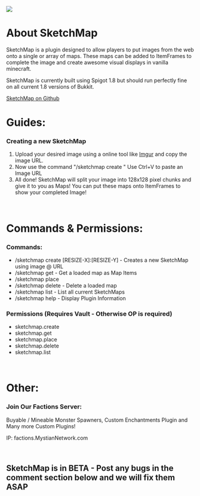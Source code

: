 <img src="http://i.imgur.com/4nAFu5K.png"></img>

<h1>About SketchMap</h1>

<p>SketchMap is a plugin designed to allow players to put images from the web onto a single or array of maps. These maps can be added to ItemFrames to complete the image and create awesome visual displays in vanilla minecraft.</p>
<p>SketchMap is currently built using Spigot 1.8 but should run  perfectly fine on all current 1.8 versions of Bukkit. </p>

<a href="https://github.com/slipswhitley/SketchMap" target="_blank">SketchMap on Github</a>
</br>
<h1>Guides:</h1>
<h3>  Creating a new SketchMap</h3>
<ol> 
  <li>Upload your desired image using a online tool like <a href="http://imgur.com>Imgur" target="_blank">Imgur</a> and copy the image URL.</li>
  <li>Now use the command "/sketchmap create <map-name> <URL>" Use Ctrl+V to paste an Image URL</li>
  <li>All done! SketchMap will split your image into 128x128 pixel chunks and give it to you as Maps! You can put these maps onto ItemFrames to show your completed Image!</li>
</ol>
</br>
<h1>Commands & Permissions:</h1>
<h3>  Commands:</h3>
<ul>
  <li> /sketchmap create <MAP-ID> <URL> [RESIZE-X]:[RESIZE-Y] -  Creates a new SketchMap using image @ URL</li>
  <li> /sketchmap get <MAP-ID> - Get a loaded map as Map Items</li>
  <li> /sketchmap place <MAP-ID> </li>
  <li> /sketchmap delete <MAP-ID> - Delete a loaded map</li>
  <li> /sketchmap list - List all current SketchMaps</li>
  <li> /sketchmap help - Display Plugin Information</li>
</ul>

<h3>  Permissions (Requires Vault - Otherwise OP is required)</h3>
<ul>
  <li>  sketchmap.create</li>
  <li> sketchmap.get</li>
  <li> sketchmap.place</li>
  <li> sketchmap.delete</li>
  <li> sketchmap.list</li>
</ul>

</br>
<h1>Other:</h1>
<h3>Join Our Factions Server:</h3>
<p>Buyable / Mineable Monster Spawners, Custom Enchantments Plugin and Many more Custom Plugins!
<p>IP: factions.MystianNetwork.com</p>

</br>
<h2>SketchMap is in BETA - Post any bugs in the comment section below and we will fix them ASAP</h2>
